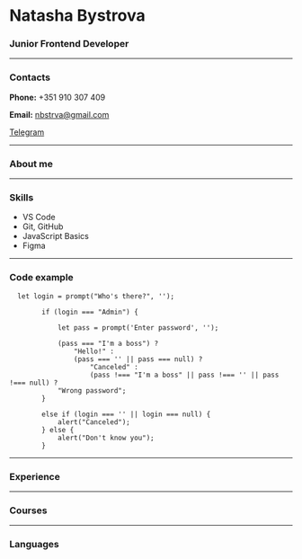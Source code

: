 # Natasha Bystrova


### Junior Frontend Developer

---

### __Contacts__


__Phone:__ +351 910 307 409


__Email:__ nbstrva@gmail.com


[Telegram](https://t.me/nbstrva)

---

### About me

---

### Skills
* VS Code
* Git, GitHub
* JavaScript Basics
* Figma
---

### Code example
```
  let login = prompt("Who's there?", '');

        if (login === "Admin") {

            let pass = prompt('Enter password', '');

            (pass === "I'm a boss") ?
                "Hello!" :
                (pass === '' || pass === null) ?
                    "Canceled" :
                    (pass !=== "I'm a boss" || pass !=== '' || pass !=== null) ?
            "Wrong password";
        }

        else if (login === '' || login === null) {
            alert("Canceled");
        } else {
            alert("Don't know you");
        }
```
---

### Experience

---

### Courses

___

### Languages






